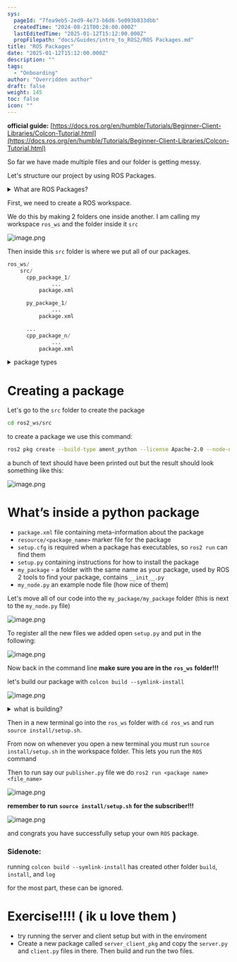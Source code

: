 ```yaml
---
sys:
  pageId: "7fea9eb5-2ed9-4e73-b6d6-5e093b833dbb"
  createdTime: "2024-08-21T00:28:00.000Z"
  lastEditedTime: "2025-01-12T15:12:00.000Z"
  propFilepath: "docs/Guides/intro_to_ROS2/ROS Packages.md"
title: "ROS Packages"
date: "2025-01-12T15:12:00.000Z"
description: ""
tags:
  - "Onboarding"
author: "Overridden author"
draft: false
weight: 145
toc: false
icon: ""
---
```


**official guide:** [https://docs.ros.org/en/humble/Tutorials/Beginner-Client-Libraries/Colcon-Tutorial.html](https://docs.ros.org/en/humble/Tutorials/Beginner-Client-Libraries/Colcon-Tutorial.html)

So far we have made multiple files and our folder is getting messy.

Let's structure our project by using ROS Packages.

<details>

<summary>What are ROS Packages?</summary>

ROS Packages are, as the name implies, packages of code that are highly sharable between ROS developers.

They consist of a folder, `package.xml` file, and source code

```python
      cpp_package_1/
		      ... imagine much code files here ..
          package.xml
```

</details>

First, we need to create a ROS workspace.

We do this by making 2 folders one inside another. I am calling my workspace `ros_ws` and the folder inside it `src`

![image.png](https://prod-files-secure.s3.us-west-2.amazonaws.com/d518164a-d88e-44d1-a4ee-3adb3bd8bce0/70706947-fd18-4537-a67b-e12946812d31/image.png?X-Amz-Algorithm=AWS4-HMAC-SHA256&X-Amz-Content-Sha256=UNSIGNED-PAYLOAD&X-Amz-Credential=ASIAZI2LB466XLWVH7AH%2F20250415%2Fus-west-2%2Fs3%2Faws4_request&X-Amz-Date=20250415T210754Z&X-Amz-Expires=3600&X-Amz-Security-Token=IQoJb3JpZ2luX2VjEKv%2F%2F%2F%2F%2F%2F%2F%2F%2F%2FwEaCXVzLXdlc3QtMiJIMEYCIQCuKYTCkwGhWAY%2BVFrM5OZnycMiwFQNlTO3vCTp1Ob15gIhAOivyX4B2Nlt99evowZxc%2Fd2wGULkwZDTggvAtipDwtDKv8DCDQQABoMNjM3NDIzMTgzODA1Igz9cMMgazRuh9X5t5Uq3AM7I1xBvrlIAwEpyvggRmrN1WHjDi9%2BQv2bgkAhHgUrif5K9wUPP6u2ce9rYf2yVQN8Ra3PXqIzzDi%2FSFK3gMESFY4yBc27VZrnvsYmD7EVuDjmlPMKDyef%2Fo6PZB9ghvcBok%2F79t7lmD7H9%2BggUbuk9jRRfHwPypgzFSq76voRE8rulVYOubU6CniRxRZT9wXC91K2QIL77ZdLdjrJTeisRDWm3kkTodvmVfGj4zZ%2BhvxeQNnfBrnInUFnl5V8M1x6LEzVFhAoqi%2FrFBJaZm7CbZ0StURhlNhW0QsFFJJbZdWTw%2FTn8a4RS9OrYB6eDGw%2FvsXwAmP9xN5pDBbrU%2B5aArLqI3jDycIkD5VHoayk1N7LvjlnJgYie43MckD9THoGjPrD3mpdEKTqqj6VO3EtDsYPUnI1WaoMTa%2B6UcZnbACBbBOENj2zfyYEYI5Rtrxv7pfyJlLyGwuIJ5q1M5w4H7pqrRyGScR8tqEKFVQ55s6FPGlCQ9JMo8xFbSnBDitOo4taDmUC9E9D0UopNWCLvQ4SG%2BmIxtwOJ5Awwiipg4N9vji5ZWhXEIT%2BC%2Fs4mvq%2FWCLES15mHjfbKg9mrA5BHQrzD6xWPcFVJXoj5CupFdIYpgoPuktl6Wv8vDD91fq%2FBjqkAaTvpc0WVALtDuc%2F09CJmYDJv8r4U2mSPrzGH3VNqfwOMAJQdri4eXVkhPndqS5jQ%2FUWETmG%2B3oXKSGzeIjBt3HUtEdszDQlYRnHj%2F0cilNgkyQvliMN0dP2kUfuUsfOmcy2eekzRPtaleB3%2BK9qND7TEpQfcj2mo%2B%2BM21vlVUQQw5p3kEaS7Y65ESiksEEkbDbtOUwEQuVtbjrtIrJ%2BQYpK4rDX&X-Amz-Signature=18b2effedc7a14e8b246f19eb7632fc97e67850b50bd15fd49ab0ecdb3995072&X-Amz-SignedHeaders=host&x-id=GetObject)

Then inside this `src` folder is where we put all of our packages.

```python
ros_ws/
    src/
      cpp_package_1/
		      ...
          package.xml

      py_package_1/
		      ...
          package.xml

      ...
      cpp_package_n/
		      ...
          package.xml

```

<details>

<summary>package types</summary>

packages can be either `C++` or python.

the intern file structure is different for each but for this guide we will stick to creating python packages

</details>

# Creating a package

Let's go to the `src` folder to create the package

```bash
cd ros2_ws/src
```

to create a package we use this command:

```bash
ros2 pkg create --build-type ament_python --license Apache-2.0 --node-name my_node my_package
```

a bunch of text should have been printed out but the result should look something like this:

![image.png](https://prod-files-secure.s3.us-west-2.amazonaws.com/d518164a-d88e-44d1-a4ee-3adb3bd8bce0/e6cf1e3f-8512-4a3e-b131-079f800bf3e8/image.png?X-Amz-Algorithm=AWS4-HMAC-SHA256&X-Amz-Content-Sha256=UNSIGNED-PAYLOAD&X-Amz-Credential=ASIAZI2LB466XLWVH7AH%2F20250415%2Fus-west-2%2Fs3%2Faws4_request&X-Amz-Date=20250415T210755Z&X-Amz-Expires=3600&X-Amz-Security-Token=IQoJb3JpZ2luX2VjEKv%2F%2F%2F%2F%2F%2F%2F%2F%2F%2FwEaCXVzLXdlc3QtMiJIMEYCIQCuKYTCkwGhWAY%2BVFrM5OZnycMiwFQNlTO3vCTp1Ob15gIhAOivyX4B2Nlt99evowZxc%2Fd2wGULkwZDTggvAtipDwtDKv8DCDQQABoMNjM3NDIzMTgzODA1Igz9cMMgazRuh9X5t5Uq3AM7I1xBvrlIAwEpyvggRmrN1WHjDi9%2BQv2bgkAhHgUrif5K9wUPP6u2ce9rYf2yVQN8Ra3PXqIzzDi%2FSFK3gMESFY4yBc27VZrnvsYmD7EVuDjmlPMKDyef%2Fo6PZB9ghvcBok%2F79t7lmD7H9%2BggUbuk9jRRfHwPypgzFSq76voRE8rulVYOubU6CniRxRZT9wXC91K2QIL77ZdLdjrJTeisRDWm3kkTodvmVfGj4zZ%2BhvxeQNnfBrnInUFnl5V8M1x6LEzVFhAoqi%2FrFBJaZm7CbZ0StURhlNhW0QsFFJJbZdWTw%2FTn8a4RS9OrYB6eDGw%2FvsXwAmP9xN5pDBbrU%2B5aArLqI3jDycIkD5VHoayk1N7LvjlnJgYie43MckD9THoGjPrD3mpdEKTqqj6VO3EtDsYPUnI1WaoMTa%2B6UcZnbACBbBOENj2zfyYEYI5Rtrxv7pfyJlLyGwuIJ5q1M5w4H7pqrRyGScR8tqEKFVQ55s6FPGlCQ9JMo8xFbSnBDitOo4taDmUC9E9D0UopNWCLvQ4SG%2BmIxtwOJ5Awwiipg4N9vji5ZWhXEIT%2BC%2Fs4mvq%2FWCLES15mHjfbKg9mrA5BHQrzD6xWPcFVJXoj5CupFdIYpgoPuktl6Wv8vDD91fq%2FBjqkAaTvpc0WVALtDuc%2F09CJmYDJv8r4U2mSPrzGH3VNqfwOMAJQdri4eXVkhPndqS5jQ%2FUWETmG%2B3oXKSGzeIjBt3HUtEdszDQlYRnHj%2F0cilNgkyQvliMN0dP2kUfuUsfOmcy2eekzRPtaleB3%2BK9qND7TEpQfcj2mo%2B%2BM21vlVUQQw5p3kEaS7Y65ESiksEEkbDbtOUwEQuVtbjrtIrJ%2BQYpK4rDX&X-Amz-Signature=dad67ca09fe24e62ccd66fbb549ccb840c004b059ae8edd7b5caa7f8c538afa1&X-Amz-SignedHeaders=host&x-id=GetObject)

# What’s inside a python package

- `package.xml` file containing meta-information about the package
- `resource/<package_name>` marker file for the package
- `setup.cfg` is required when a package has executables, so `ros2 run` can find them
- `setup.py` containing instructions for how to install the package
- `my_package` - a folder with the same name as your package, used by ROS 2 tools to find your package, contains `__init__.py`
- `my_node.py` an example node file (how nice of them)

Let's move all of our code into the `my_package/my_package` folder (this is next to the `my_node.py` file)

![image.png](https://prod-files-secure.s3.us-west-2.amazonaws.com/d518164a-d88e-44d1-a4ee-3adb3bd8bce0/9ce58f11-0da9-4d3e-b86d-506a9685d378/image.png?X-Amz-Algorithm=AWS4-HMAC-SHA256&X-Amz-Content-Sha256=UNSIGNED-PAYLOAD&X-Amz-Credential=ASIAZI2LB466XLWVH7AH%2F20250415%2Fus-west-2%2Fs3%2Faws4_request&X-Amz-Date=20250415T210755Z&X-Amz-Expires=3600&X-Amz-Security-Token=IQoJb3JpZ2luX2VjEKv%2F%2F%2F%2F%2F%2F%2F%2F%2F%2FwEaCXVzLXdlc3QtMiJIMEYCIQCuKYTCkwGhWAY%2BVFrM5OZnycMiwFQNlTO3vCTp1Ob15gIhAOivyX4B2Nlt99evowZxc%2Fd2wGULkwZDTggvAtipDwtDKv8DCDQQABoMNjM3NDIzMTgzODA1Igz9cMMgazRuh9X5t5Uq3AM7I1xBvrlIAwEpyvggRmrN1WHjDi9%2BQv2bgkAhHgUrif5K9wUPP6u2ce9rYf2yVQN8Ra3PXqIzzDi%2FSFK3gMESFY4yBc27VZrnvsYmD7EVuDjmlPMKDyef%2Fo6PZB9ghvcBok%2F79t7lmD7H9%2BggUbuk9jRRfHwPypgzFSq76voRE8rulVYOubU6CniRxRZT9wXC91K2QIL77ZdLdjrJTeisRDWm3kkTodvmVfGj4zZ%2BhvxeQNnfBrnInUFnl5V8M1x6LEzVFhAoqi%2FrFBJaZm7CbZ0StURhlNhW0QsFFJJbZdWTw%2FTn8a4RS9OrYB6eDGw%2FvsXwAmP9xN5pDBbrU%2B5aArLqI3jDycIkD5VHoayk1N7LvjlnJgYie43MckD9THoGjPrD3mpdEKTqqj6VO3EtDsYPUnI1WaoMTa%2B6UcZnbACBbBOENj2zfyYEYI5Rtrxv7pfyJlLyGwuIJ5q1M5w4H7pqrRyGScR8tqEKFVQ55s6FPGlCQ9JMo8xFbSnBDitOo4taDmUC9E9D0UopNWCLvQ4SG%2BmIxtwOJ5Awwiipg4N9vji5ZWhXEIT%2BC%2Fs4mvq%2FWCLES15mHjfbKg9mrA5BHQrzD6xWPcFVJXoj5CupFdIYpgoPuktl6Wv8vDD91fq%2FBjqkAaTvpc0WVALtDuc%2F09CJmYDJv8r4U2mSPrzGH3VNqfwOMAJQdri4eXVkhPndqS5jQ%2FUWETmG%2B3oXKSGzeIjBt3HUtEdszDQlYRnHj%2F0cilNgkyQvliMN0dP2kUfuUsfOmcy2eekzRPtaleB3%2BK9qND7TEpQfcj2mo%2B%2BM21vlVUQQw5p3kEaS7Y65ESiksEEkbDbtOUwEQuVtbjrtIrJ%2BQYpK4rDX&X-Amz-Signature=77b1fef4e2bf76244c2ecc5548e2e38c6fd6406e6193e4da5004c4a6392b1deb&X-Amz-SignedHeaders=host&x-id=GetObject)

To register all the new files we added open `setup.py` and put in the following:

![image.png](https://prod-files-secure.s3.us-west-2.amazonaws.com/d518164a-d88e-44d1-a4ee-3adb3bd8bce0/1cd7c262-4cae-4496-9d75-c178537d24a2/image.png?X-Amz-Algorithm=AWS4-HMAC-SHA256&X-Amz-Content-Sha256=UNSIGNED-PAYLOAD&X-Amz-Credential=ASIAZI2LB466XLWVH7AH%2F20250415%2Fus-west-2%2Fs3%2Faws4_request&X-Amz-Date=20250415T210755Z&X-Amz-Expires=3600&X-Amz-Security-Token=IQoJb3JpZ2luX2VjEKv%2F%2F%2F%2F%2F%2F%2F%2F%2F%2FwEaCXVzLXdlc3QtMiJIMEYCIQCuKYTCkwGhWAY%2BVFrM5OZnycMiwFQNlTO3vCTp1Ob15gIhAOivyX4B2Nlt99evowZxc%2Fd2wGULkwZDTggvAtipDwtDKv8DCDQQABoMNjM3NDIzMTgzODA1Igz9cMMgazRuh9X5t5Uq3AM7I1xBvrlIAwEpyvggRmrN1WHjDi9%2BQv2bgkAhHgUrif5K9wUPP6u2ce9rYf2yVQN8Ra3PXqIzzDi%2FSFK3gMESFY4yBc27VZrnvsYmD7EVuDjmlPMKDyef%2Fo6PZB9ghvcBok%2F79t7lmD7H9%2BggUbuk9jRRfHwPypgzFSq76voRE8rulVYOubU6CniRxRZT9wXC91K2QIL77ZdLdjrJTeisRDWm3kkTodvmVfGj4zZ%2BhvxeQNnfBrnInUFnl5V8M1x6LEzVFhAoqi%2FrFBJaZm7CbZ0StURhlNhW0QsFFJJbZdWTw%2FTn8a4RS9OrYB6eDGw%2FvsXwAmP9xN5pDBbrU%2B5aArLqI3jDycIkD5VHoayk1N7LvjlnJgYie43MckD9THoGjPrD3mpdEKTqqj6VO3EtDsYPUnI1WaoMTa%2B6UcZnbACBbBOENj2zfyYEYI5Rtrxv7pfyJlLyGwuIJ5q1M5w4H7pqrRyGScR8tqEKFVQ55s6FPGlCQ9JMo8xFbSnBDitOo4taDmUC9E9D0UopNWCLvQ4SG%2BmIxtwOJ5Awwiipg4N9vji5ZWhXEIT%2BC%2Fs4mvq%2FWCLES15mHjfbKg9mrA5BHQrzD6xWPcFVJXoj5CupFdIYpgoPuktl6Wv8vDD91fq%2FBjqkAaTvpc0WVALtDuc%2F09CJmYDJv8r4U2mSPrzGH3VNqfwOMAJQdri4eXVkhPndqS5jQ%2FUWETmG%2B3oXKSGzeIjBt3HUtEdszDQlYRnHj%2F0cilNgkyQvliMN0dP2kUfuUsfOmcy2eekzRPtaleB3%2BK9qND7TEpQfcj2mo%2B%2BM21vlVUQQw5p3kEaS7Y65ESiksEEkbDbtOUwEQuVtbjrtIrJ%2BQYpK4rDX&X-Amz-Signature=9c8d57085c437a0372a9574c5a2c627fcfd4381e96c6830805744548514f3ab1&X-Amz-SignedHeaders=host&x-id=GetObject)

Now back in the command line **make sure you are in the** **`ros_ws`** **folder!!!**

let's build our package with `colcon build --symlink-install`

![image.png](https://prod-files-secure.s3.us-west-2.amazonaws.com/d518164a-d88e-44d1-a4ee-3adb3bd8bce0/2f2a0d27-b173-48fd-b189-5f5c0ce65619/image.png?X-Amz-Algorithm=AWS4-HMAC-SHA256&X-Amz-Content-Sha256=UNSIGNED-PAYLOAD&X-Amz-Credential=ASIAZI2LB466XLWVH7AH%2F20250415%2Fus-west-2%2Fs3%2Faws4_request&X-Amz-Date=20250415T210754Z&X-Amz-Expires=3600&X-Amz-Security-Token=IQoJb3JpZ2luX2VjEKv%2F%2F%2F%2F%2F%2F%2F%2F%2F%2FwEaCXVzLXdlc3QtMiJIMEYCIQCuKYTCkwGhWAY%2BVFrM5OZnycMiwFQNlTO3vCTp1Ob15gIhAOivyX4B2Nlt99evowZxc%2Fd2wGULkwZDTggvAtipDwtDKv8DCDQQABoMNjM3NDIzMTgzODA1Igz9cMMgazRuh9X5t5Uq3AM7I1xBvrlIAwEpyvggRmrN1WHjDi9%2BQv2bgkAhHgUrif5K9wUPP6u2ce9rYf2yVQN8Ra3PXqIzzDi%2FSFK3gMESFY4yBc27VZrnvsYmD7EVuDjmlPMKDyef%2Fo6PZB9ghvcBok%2F79t7lmD7H9%2BggUbuk9jRRfHwPypgzFSq76voRE8rulVYOubU6CniRxRZT9wXC91K2QIL77ZdLdjrJTeisRDWm3kkTodvmVfGj4zZ%2BhvxeQNnfBrnInUFnl5V8M1x6LEzVFhAoqi%2FrFBJaZm7CbZ0StURhlNhW0QsFFJJbZdWTw%2FTn8a4RS9OrYB6eDGw%2FvsXwAmP9xN5pDBbrU%2B5aArLqI3jDycIkD5VHoayk1N7LvjlnJgYie43MckD9THoGjPrD3mpdEKTqqj6VO3EtDsYPUnI1WaoMTa%2B6UcZnbACBbBOENj2zfyYEYI5Rtrxv7pfyJlLyGwuIJ5q1M5w4H7pqrRyGScR8tqEKFVQ55s6FPGlCQ9JMo8xFbSnBDitOo4taDmUC9E9D0UopNWCLvQ4SG%2BmIxtwOJ5Awwiipg4N9vji5ZWhXEIT%2BC%2Fs4mvq%2FWCLES15mHjfbKg9mrA5BHQrzD6xWPcFVJXoj5CupFdIYpgoPuktl6Wv8vDD91fq%2FBjqkAaTvpc0WVALtDuc%2F09CJmYDJv8r4U2mSPrzGH3VNqfwOMAJQdri4eXVkhPndqS5jQ%2FUWETmG%2B3oXKSGzeIjBt3HUtEdszDQlYRnHj%2F0cilNgkyQvliMN0dP2kUfuUsfOmcy2eekzRPtaleB3%2BK9qND7TEpQfcj2mo%2B%2BM21vlVUQQw5p3kEaS7Y65ESiksEEkbDbtOUwEQuVtbjrtIrJ%2BQYpK4rDX&X-Amz-Signature=6ce3cdd7485998e00537254f42bc6c5fe9048fe2eee9b618c6cc0e1129698269&X-Amz-SignedHeaders=host&x-id=GetObject)

<details>

<summary>what is building?</summary>

if you are a CS major at Rose-Hulman you will learn the answer to this in CSSE132

but TLDR; is it combines all the code files into one program that can be run easily 

</details>

Then in a new terminal go into the `ros_ws` folder with `cd ros_ws` and run `source install/setup.sh`. 

From now on whenever you open a new terminal you must run `source install/setup.sh` in the workspace folder. This lets you run the `ROS` command

Then to run say our `publisher.py` file we do `ros2 run <package name> <file_name>`

![image.png](https://prod-files-secure.s3.us-west-2.amazonaws.com/d518164a-d88e-44d1-a4ee-3adb3bd8bce0/4f4b1219-3a44-4632-aa0a-ce3471699f59/image.png?X-Amz-Algorithm=AWS4-HMAC-SHA256&X-Amz-Content-Sha256=UNSIGNED-PAYLOAD&X-Amz-Credential=ASIAZI2LB466XLWVH7AH%2F20250415%2Fus-west-2%2Fs3%2Faws4_request&X-Amz-Date=20250415T210755Z&X-Amz-Expires=3600&X-Amz-Security-Token=IQoJb3JpZ2luX2VjEKv%2F%2F%2F%2F%2F%2F%2F%2F%2F%2FwEaCXVzLXdlc3QtMiJIMEYCIQCuKYTCkwGhWAY%2BVFrM5OZnycMiwFQNlTO3vCTp1Ob15gIhAOivyX4B2Nlt99evowZxc%2Fd2wGULkwZDTggvAtipDwtDKv8DCDQQABoMNjM3NDIzMTgzODA1Igz9cMMgazRuh9X5t5Uq3AM7I1xBvrlIAwEpyvggRmrN1WHjDi9%2BQv2bgkAhHgUrif5K9wUPP6u2ce9rYf2yVQN8Ra3PXqIzzDi%2FSFK3gMESFY4yBc27VZrnvsYmD7EVuDjmlPMKDyef%2Fo6PZB9ghvcBok%2F79t7lmD7H9%2BggUbuk9jRRfHwPypgzFSq76voRE8rulVYOubU6CniRxRZT9wXC91K2QIL77ZdLdjrJTeisRDWm3kkTodvmVfGj4zZ%2BhvxeQNnfBrnInUFnl5V8M1x6LEzVFhAoqi%2FrFBJaZm7CbZ0StURhlNhW0QsFFJJbZdWTw%2FTn8a4RS9OrYB6eDGw%2FvsXwAmP9xN5pDBbrU%2B5aArLqI3jDycIkD5VHoayk1N7LvjlnJgYie43MckD9THoGjPrD3mpdEKTqqj6VO3EtDsYPUnI1WaoMTa%2B6UcZnbACBbBOENj2zfyYEYI5Rtrxv7pfyJlLyGwuIJ5q1M5w4H7pqrRyGScR8tqEKFVQ55s6FPGlCQ9JMo8xFbSnBDitOo4taDmUC9E9D0UopNWCLvQ4SG%2BmIxtwOJ5Awwiipg4N9vji5ZWhXEIT%2BC%2Fs4mvq%2FWCLES15mHjfbKg9mrA5BHQrzD6xWPcFVJXoj5CupFdIYpgoPuktl6Wv8vDD91fq%2FBjqkAaTvpc0WVALtDuc%2F09CJmYDJv8r4U2mSPrzGH3VNqfwOMAJQdri4eXVkhPndqS5jQ%2FUWETmG%2B3oXKSGzeIjBt3HUtEdszDQlYRnHj%2F0cilNgkyQvliMN0dP2kUfuUsfOmcy2eekzRPtaleB3%2BK9qND7TEpQfcj2mo%2B%2BM21vlVUQQw5p3kEaS7Y65ESiksEEkbDbtOUwEQuVtbjrtIrJ%2BQYpK4rDX&X-Amz-Signature=16945d194b0ee0c7289e337e32f4b89bcfec38400dd55766650d60504001a2dc&X-Amz-SignedHeaders=host&x-id=GetObject)

**remember to run** **`source install/setup.sh`** **for the subscriber!!!**

![image.png](https://prod-files-secure.s3.us-west-2.amazonaws.com/d518164a-d88e-44d1-a4ee-3adb3bd8bce0/02121119-dad4-49ec-8356-c956108b4243/image.png?X-Amz-Algorithm=AWS4-HMAC-SHA256&X-Amz-Content-Sha256=UNSIGNED-PAYLOAD&X-Amz-Credential=ASIAZI2LB466XLWVH7AH%2F20250415%2Fus-west-2%2Fs3%2Faws4_request&X-Amz-Date=20250415T210755Z&X-Amz-Expires=3600&X-Amz-Security-Token=IQoJb3JpZ2luX2VjEKv%2F%2F%2F%2F%2F%2F%2F%2F%2F%2FwEaCXVzLXdlc3QtMiJIMEYCIQCuKYTCkwGhWAY%2BVFrM5OZnycMiwFQNlTO3vCTp1Ob15gIhAOivyX4B2Nlt99evowZxc%2Fd2wGULkwZDTggvAtipDwtDKv8DCDQQABoMNjM3NDIzMTgzODA1Igz9cMMgazRuh9X5t5Uq3AM7I1xBvrlIAwEpyvggRmrN1WHjDi9%2BQv2bgkAhHgUrif5K9wUPP6u2ce9rYf2yVQN8Ra3PXqIzzDi%2FSFK3gMESFY4yBc27VZrnvsYmD7EVuDjmlPMKDyef%2Fo6PZB9ghvcBok%2F79t7lmD7H9%2BggUbuk9jRRfHwPypgzFSq76voRE8rulVYOubU6CniRxRZT9wXC91K2QIL77ZdLdjrJTeisRDWm3kkTodvmVfGj4zZ%2BhvxeQNnfBrnInUFnl5V8M1x6LEzVFhAoqi%2FrFBJaZm7CbZ0StURhlNhW0QsFFJJbZdWTw%2FTn8a4RS9OrYB6eDGw%2FvsXwAmP9xN5pDBbrU%2B5aArLqI3jDycIkD5VHoayk1N7LvjlnJgYie43MckD9THoGjPrD3mpdEKTqqj6VO3EtDsYPUnI1WaoMTa%2B6UcZnbACBbBOENj2zfyYEYI5Rtrxv7pfyJlLyGwuIJ5q1M5w4H7pqrRyGScR8tqEKFVQ55s6FPGlCQ9JMo8xFbSnBDitOo4taDmUC9E9D0UopNWCLvQ4SG%2BmIxtwOJ5Awwiipg4N9vji5ZWhXEIT%2BC%2Fs4mvq%2FWCLES15mHjfbKg9mrA5BHQrzD6xWPcFVJXoj5CupFdIYpgoPuktl6Wv8vDD91fq%2FBjqkAaTvpc0WVALtDuc%2F09CJmYDJv8r4U2mSPrzGH3VNqfwOMAJQdri4eXVkhPndqS5jQ%2FUWETmG%2B3oXKSGzeIjBt3HUtEdszDQlYRnHj%2F0cilNgkyQvliMN0dP2kUfuUsfOmcy2eekzRPtaleB3%2BK9qND7TEpQfcj2mo%2B%2BM21vlVUQQw5p3kEaS7Y65ESiksEEkbDbtOUwEQuVtbjrtIrJ%2BQYpK4rDX&X-Amz-Signature=c75d0ff302de5ad28b49fb95ae97df14a3c138d34a09e42ca88be179da7d15e1&X-Amz-SignedHeaders=host&x-id=GetObject)

and congrats you have successfully setup your own `ROS` package.

### Sidenote:

running `colcon build --symlink-install` has created other folder `build`, `install`, and `log`

for the most part, these can be ignored.

# Exercise!!!! ( ik u love them )

- try running the server and client setup but with in the enviroment
- Create a new package called `server_client_pkg` and copy the `server.py` and `client.py` files in there. Then build and run the two files.
